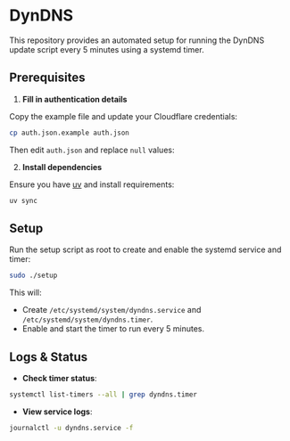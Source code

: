 # DynDNS

This repository provides an automated setup for running the DynDNS update
script every 5 minutes using a systemd timer.

## Prerequisites

1. **Fill in authentication details**
   
Copy the example file and update your Cloudflare credentials:

```bash
cp auth.json.example auth.json
```

Then edit `auth.json` and replace `null` values:

2. **Install dependencies**

Ensure you have [uv](https://docs.astral.sh/uv/) and install requirements:

```bash
uv sync
```

## Setup

Run the setup script as root to create and enable the systemd service and timer:

```bash
sudo ./setup
```

This will:

- Create `/etc/systemd/system/dyndns.service` and
`/etc/systemd/system/dyndns.timer`.
- Enable and start the timer to run every 5 minutes.

## Logs & Status

- **Check timer status**:
```bash
systemctl list-timers --all | grep dyndns.timer
```

- **View service logs**:
```bash
journalctl -u dyndns.service -f
```
